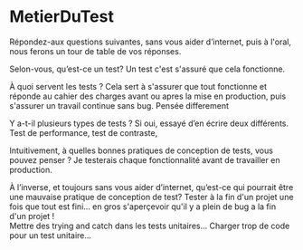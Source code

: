 # MetierDuTest

Répondez-aux questions suivantes, sans vous aider d’internet, puis à l'oral, nous ferons un tour de
table de vos réponses.

Selon-vous, qu’est-ce un test?
Un test c'est s'assuré que cela fonctionne.

À quoi servent les tests ?
Cela sert à s'assurer que tout fonctionne et réponde au cahier des charges avant ou apres la mise en production, puis s'assurer un travail continue sans bug.
Pensée differement

Y a-t-il plusieurs types de tests ? Si oui, essayé d’en écrire deux différents.
Test de performance, test de contraste,  

Intuitivement, à quelles bonnes pratiques de conception de tests, vous pouvez penser ?
Je testerais chaque fonctionnalité avant de travailler en production.

À l’inverse, et toujours sans vous aider d’internet, qu’est-ce qui pourrait être une mauvaise
pratique de conception de test?
Tester à la fin d'un projet une fois que tout est fini... en gros s'aperçevoir qu'il y a plein de bug a la fin d'un projet !  
Mettre des trying and catch dans les tests unitaires...
Charger trop de code pour un test unitaire... 
